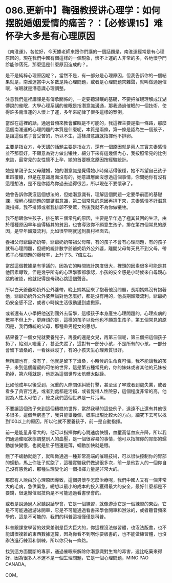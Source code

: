 # 086.更新中】鞠强教授讲心理学：如何摆脱婚姻爱情的痛苦？：【必修课15】难怀孕大多是有心理原因

《南淮運》，各位好，今天據老師來跟你們講的一個話題是，南淮運經常是有心理原因的，現在我們中國有個這樣的一個現象，懷不上運的人非常的多，各地懷孕門診能停落死，那麼這是什麼原因造成的？。

是不是純粹心理原因呢？，當然不是，有一部分是心理原因，但我告訴你的一個結果就是，南淮運當中大多數是純心理問題，或者是心理問題夾雜聲，就叫做通過催眠，催眠就是潛意識心理調整。

注意我們這裡講課是有傳承關係的，一定要聽潛眠的基礎，不要把催眠理解成江湖傳說的催眠，大學心理系講的催眠是指潛意識溝通，那我通過催眠的一個技術，使得許多南淮運的人懷上了運，多年來紀律了很多這樣的案例。

當然在這裡的話，通過音頻來教會催眠是不可能的，我這裡主要是指一條路，那麼這個南淮運的心理問題的本質是什麼呢，本質是兩條，第一條是認為生一個孩子，是讓這個孩子會受苦的，所以不生，這樣潛意識就指揮他不排卵。

主要是指女方，今天講的話題主要是指女方，還有一個原因就是兩人其實夫妻感情並不那麼好，不願意為對方做出犧牲，細分下來有這幾個內心，我按照常見的比例來談，最常見的女性懷不上孕，她的首要概念原因按經驗統計。

她是單親子女父母離婚，她的潛意識是覺得她小時候活得很穩，她不希望自己孩子重蹈覆轍，但是在意識層面沒有的，她意識層面沒想過這個事情，你問她你有沒有這種想法，是不是你認為你過去過得很苦，所以現在不要懷孕了。

她會告訴你我沒這個想法的，但她潛意識有，理解這個問題一定要學前面的基礎課，理解心理問題的關鍵潛意識，第二個常見的原因再排下來，夫妻感情不好潛意識指揮，我不排卵或者我排卵不受驚，然後我就不為你做犧牲。

我不想跟你生孩子，排在第三個常見的原因，主要是早年過了極其貧困的生活，由於種種原因早年過得極其的貧困，也會導致你不願意生孩子，排在第四個常見的原因，是早年顛簸流利，比如很早啊就送到農村裡面去。

養祖父母爺爺奶奶帶，爺爺奶奶帶祖父母帶，有的孩子不會有心理問題，有的孩子就有心理問題，但總的統計數字爺爺奶奶外公外婆，離開父母每天見不到父母，帶孩子心理問題的爆發率，上升了3。7倍左右。

當然這個數據是有爭議的，因為它的時間統計跨度很大，裡頭的因素很多可能是其他因素導致，但是幾乎所有的心理學家都承認，小孩的安全感是小時候來自母親心跳的確認，他就記得是母親心跳這個聲音。

所以白天爺爺奶奶外公外婆帶，晚上媽媽回來了抱著他沒問題，長期媽媽沒有抱著他，爺爺奶奶外公外婆無論對他怎麼好，都是沒有用的，他長期顛簸流利，爺爺奶奶安全感不足，或者小時候生活很動盪到處搬家。

或者還有人小學把他送到國外去留學，這樣孩子本身產生心理問題的，心理疾病的概率不但上升，更麻煩的是，這樣的孩子以後他也不願意生孩子，第五個常見的原因是，我們傳統的父母，那種重男輕女的思想。

結果養了一個女兒就要養兒子，再養的還是女兒，再第三個呢，第三個把這個孩子扔了，給別人繼養了，甚至失蹤了，這對有一部分小孩，不是所有的小孩，一部分會留下滄桑的，一看妹妹沒了，有的小孩天生心理素質很好。

無所謂也有，沒有了，他就是留下了滄桑，小時候的生命真可憐，我不能讓我的孩子，來到這個齷齪的可怕的世界，這是第五種常見的，你的妹妹或者其他的兄妹被扔掉，第六種就是，他認為這個世界太骯髒太臥躁。

比如他成年以後受到，沉重的人際關係糾紛打擊，甚至坐了牢或者到處失業，或者看多了貪官污吏，或者到處都是污賴，或者覺得人性險惡，這個程度非常的高，他認為人性太可怕了，總之我們這個世界是一片污黑。

不要讓這個孩子來到這個糟糕的世界，當然我舉的這些例子，遠遠不止還有其他很多很多，這個無窮盡了，我只能舉幾個，概率出現比較大的方向，細究下去可以找到100以上的原因，所以他就不要養孩子，前一是自動指揮。

前一是能量非常大的，他可以指揮你的心跳速度快慢，血壓高低血痰升降，所以我們通過催眠狀態調整別人的血壓，是一個很容易的事情，他可以指揮你的胃部的蠕動加快變慢，也就是肚子餓還是薄，蠕動加快就是餓。

餓了不蠕動就飽了，就叫做通過一種非常高端的催眠技術，可以很快控制你的胃部的蠕動，馬上你肚子就飽了，這種實驗我們做過很多次，前一是他對人的一個你自己沒有感覺的，那種生理變化的一個指揮力量是非常大的。

那麼有人說由於心理原因導致，這個男懷孕怎麼治療呢，我們中國人又有一個非常大的毛病，急供緊急，總想以最小的成本的投入獲得最大的安全，最好什麼都是不要錢，很遺憾催眠技術是不可能通過看書學會的。

或者是說通過人家聽說話學會，它是一個練習，就像游泳它是一個練習的東西，它是不可能通過游泳開車，它是不可能通過看書來學會開車和游泳的，或者聽音頻來學的，這是不可能的，我們的科普這裡僅僅是科普。

科普跟課堂學習的效果差別是巨大巨大的，你這裡沒法做習體，也沒法版書，也不能講很複雜的東西數據運算，因為你看不到啊你要版書的，也不能做練習體，也沒辦法進行練習和訓練，所以你只有一條路。

找到這方面間斷的專家，通過催眠來解除你潛意識對生育的毒害，遠比吃藥來得好，因為很多人不運不是一個生理問題，它是一個心理問題，MING PAO CANADA。

COM。